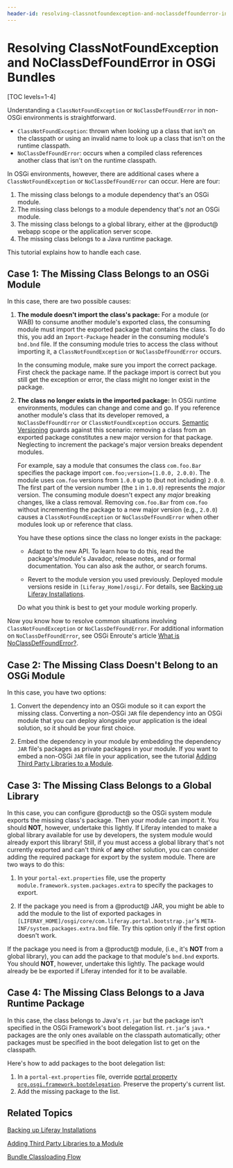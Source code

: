 ```yaml
---
header-id: resolving-classnotfoundexception-and-noclassdeffounderror-in-osgi-bundles
---
```


# Resolving ClassNotFoundException and NoClassDefFoundError in OSGi Bundles

[TOC levels=1-4]

Understanding a `ClassNotFoundException` or `NoClassDefFoundError` in non-OSGi
environments is straightforward. 

-   `ClassNotFoundException`: thrown when looking up a class that isn't on the
    classpath or using an invalid name to look up a class that isn't on the
    runtime classpath. 
-   `NoClassDefFoundError`: occurs when a compiled class references
    another class that isn't on the runtime classpath.

In OSGi environments, however, there are additional cases where a
`ClassNotFoundException` or `NoClassDefFoundError` can occur. Here are four:

1.  The missing class belongs to a module dependency that's an OSGi module. 
2.  The missing class belongs to a module dependency that's *not* an OSGi 
    module. 
3.  The missing class belongs to a global library, either at the @product@ 
    webapp scope or the application server scope. 
4.  The missing class belongs to a Java runtime package.  

This tutorial explains how to handle each case.

## Case 1: The Missing Class Belongs to an OSGi Module

In this case, there are two possible causes: 

1.  **The module doesn't import the class's package:** For a module (or WAB) to 
    consume another module's exported class, the consuming module must import 
    the exported package that contains the class. To do this, you add an
    `Import-Package` header in the consuming module's `bnd.bnd` file. If the
    consuming module tries to access the class without importing it, a 
    `ClassNotFoundException` or `NoClassDefFoundError` occurs. 

    In the consuming module, make sure you import the correct package. First 
    check the package name. If the package import is correct but you still get 
    the exception or error, the class might no longer exist in the package. 

2.  **The class no longer exists in the imported package:** In OSGi runtime 
    environments, modules can change and come and go. If you reference another
    module's class that its developer removed, a `NoClassDefFoundError` or
    `ClassNotFoundException` occurs.
    [Semantic Versioning](http://semver.org) 
    guards against this scenario: removing a class from an 
    exported package constitutes a new major version for that package. 
    Neglecting to increment the package's major version breaks dependent 
    modules. 

    For example, say a module that consumes the class `com.foo.Bar` specifies the 
    package import `com.foo;version=[1.0.0, 2.0.0)`. The module uses `com.foo` 
    versions from `1.0.0` up to (but not including) `2.0.0`. The first part of 
    the version number (the `1` in `1.0.0`) represents the *major* version. The 
    consuming module doesn't expect any *major* breaking changes, like a class 
    removal. Removing `com.foo.Bar` from `com.foo` without incrementing the 
    package to a new major version (e.g., `2.0.0`) causes a 
    `ClassNotFoundException` or `NoClassDefFoundError` when other modules look 
    up or reference that class. 

    You have these options since the class no longer exists in the package: 

    -   Adapt to the new API. To learn how to do this, read the 
        package's/module's Javadoc, release notes, and or formal documentation. 
        You can also ask the author, or search forums. 

    -   Revert to the module version you used previously. Deployed module 
        versions reside in `[Liferay_Home]/osgi/`. For details, see
        [Backing up Liferay Installations](/docs/7-0/deploy/-/knowledge_base/d/backing-up-a-liferay-installation#backing-up-liferays-file-system). 

    Do what you think is best to get your module working properly. 

Now you know how to resolve common situations involving `ClassNotFoundException` 
or `NoClassDefFoundError`. For additional information on `NoClassDefFoundError`, 
see OSGi Enroute's article 
[What is NoClassDefFoundError?](http://enroute.osgi.org/faq/class-not-found-exception.html). 

## Case 2: The Missing Class Doesn't Belong to an OSGi Module

In this case, you have two options: 

1.  Convert the dependency into an OSGi module so it can export the missing 
    class. Converting a non-OSGi `JAR` file dependency into an OSGi module that 
    you can deploy alongside your application is the ideal solution, so it
    should be your first choice. 

2.  Embed the dependency in your module by embedding the dependency `JAR` file's
    packages as private packages in your module. If you want to embed a non-OSGi
    `JAR` file in your application, see the tutorial 
    [Adding Third Party Libraries to a Module](/docs/7-0/tutorials/-/knowledge_base/t/adding-third-party-libraries-to-a-module). 

## Case 3: The Missing Class Belongs to a Global Library

In this case, you can configure @product@ so the OSGi system module exports 
the missing class's package. Then your module can import it. You should **NOT**, 
however, undertake this lightly. If Liferay intended to make a global library 
available for use by developers, the system module would already export this
library! Still, if you must access a global library that's not currently 
exported and can't think of **any** other solution, you can consider adding the 
required package for export by the system module. There are two ways to do this: 

1.  In your `portal-ext.properties` file, use the property
    `module.framework.system.packages.extra` to specify the packages to export. 

2.  If the package you need is from a @product@ JAR, you might be able to add 
    the module to the list of exported packages in
    `[LIFERAY_HOME]/osgi/core/com.liferay.portal.bootstrap.jar`'s
    `META-INF/system.packages.extra.bnd` file. Try this option 
    only if the first option doesn't work. 

If the package you need is from a @product@ module, (i.e., it's **NOT** 
from a global library), you can add the package to that module's `bnd.bnd` 
exports. You should **NOT**, however, undertake this lightly. The package would
already be be exported if Liferay intended for it to be available. 

## Case 4: The Missing Class Belongs to a Java Runtime Package

In this case, the class belongs to Java's `rt.jar` but the package isn't
specified in the OSGi Framework's boot delegation list. `rt.jar`'s `java.*`
packages are the only ones available on the classpath automatically; other
packages must be specified in the boot delegation list to get on the classpath.

Here's how to add packages to the boot delegation list:

1.  In a `portal-ext.properties` file, override
    [portal property `org.osgi.framework.bootdelegation`](@platform-ref@/7.0-latest/propertiesdoc/portal.properties.html#Module%20Framework).
    Preserve the property's current list. 
2.  Add the missing package to the list. 

## Related Topics

[Backing up Liferay Installations](/docs/7-0/deploy/-/knowledge_base/d/backing-up-a-liferay-installation)

[Adding Third Party Libraries to a Module](/docs/7-0/tutorials/-/knowledge_base/t/adding-third-party-libraries-to-a-module)

[Bundle Classloading Flow](/docs/7-0/tutorials/-/knowledge_base/t/bundle-classloading-flow)
